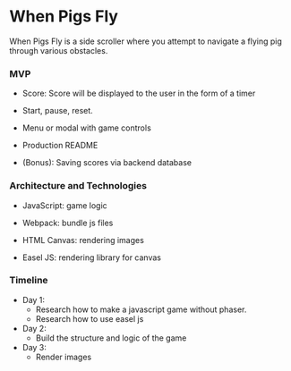 # When Pigs Fly

When Pigs Fly is a side scroller where you attempt to navigate a flying pig through various obstacles.

### MVP

* Score: Score will be displayed to the user in the form of a timer

* Start, pause, reset.

* Menu or modal with game controls

* Production README

* (Bonus): Saving scores via backend database

### Architecture and Technologies

* JavaScript: game logic

* Webpack: bundle js files

* HTML Canvas: rendering images

* Easel JS: rendering library for canvas


### Timeline

* Day 1:
	- Research how to make a javascript game without phaser.
	- Research how to use easel js
* Day 2:
	- Build the structure and logic of the game
* Day 3:
	- Render images